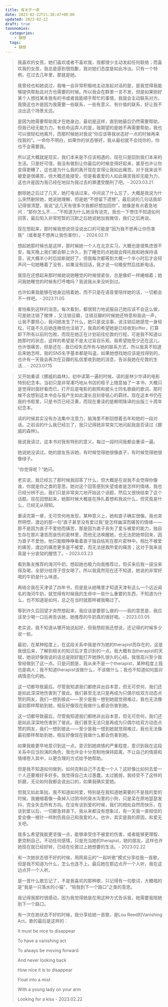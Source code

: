```yaml
---
title: 有关于一命
date: 2023-02-22T21:36:47+08:00
updated: 2023-02-22
draft: true
taxonomies:
  categories:
    - 随想
  tags:
    - 随想
---
```


> 我喜欢的女孩，她们喜欢或者不喜欢我，我都很少主动发起任何联络；而喜欢我的女孩，我总是感到很抱歉，我对她们态度是如此冷淡。只有一个特例，在过去几年里，那就是她。
>
> 我曾经也和她说过，我唯一会非常积极地主动发起对话的是，是我觉得我能够提供帮助且对方也需要的时候。所以我会在群里一言不发，但是如果刚好某个人想找某本我有的书或者我能顺手帮忙的事情，我就会主动联系对方。我猜这也许是因为我需要一些联系，一些有意义、有价值的联系，好让我不淡出这个场景太远。
>
> 是因为她需要帮助我才在她身边，最初是这样，直到她最后仍然需要帮助，但我已经无能为力。有些命运弄人的是，我期望的是她不再需要帮助，我也可以很轻松地离开，而那时候她对我说“你应该等我状态好一点的时候再来找我的”。一命你不明白，如果你的状态够好，我从最初就不会找你的，你也不会需要我。
>
> 所以这大概就是现实，我们本来是不应该相遇的，现在只是回到我们本来的生活。只是好可惜，我没有做到让你最后的时候变得好起来，甚至也许让你变得更糟了，这也是为什么我的离开现在变得让我如此痛苦。对于我来说不被爱是很痛苦，但大概还能接受，但是看着爱的人如此痛苦我却无能为力，这也许是因为我已经在地狱为我过去的罪遭受酷刑了吧。- 2023.03.21

> 删除她之后过了几天，她打电话过来，中间说了什么忘了，大概是我说为什么突然删除她，她说她理解，但是她“不想留下遗憾”。最后说的几句话我却记得很清楚，我说“这几天有很多次我都好想加回你”，她像是有点着急地问：“那你怎么不……”不知道为什么她没有说完，我也一下愣住不知道如何回答，最后陷入非常短暂的沉默之后她说她加我微信，我们之后再说。
>
> 现在想起来，那时候我想说但没说出口的可能是“因为我不想再让你伤害我”（或者是不想再让我伤害你）。- 2024.02.11

> 想起她那时候也是这样，那时候她一个人在北京实习，大概也是很焦虑很不安，每天晚上我们都会聊上许久，到了睡觉的点她就会拜托我和她保持语音，说大概半小时后挂断就好了，但我每次都等到大概一个半小时后才会轻声问一句她睡着了没有，如果没有回话，我才说一句晚安然后挂断电话。
>
> 我现在还想起来那时候她说她睡觉的时候很紧张，总是像虾一样蜷缩着；她问我她睡觉的时候有打呼噜吗？我说我从来没听到过。
>
> 也许如果我能够在她身边陪着她，而不只是在语音里陪伴她的话，一切都会不一样吧。- 2023.11.05

> 害怕看到这样的消息。每次看到，都很努力地说服自己她应该不会这么做，可是她注销了微博 ，又注销豆瓣，注销豆瓣的时候她还特意和我说一声，让我不要担心，我问她发生了什么，她只是说没事，说注销后她感觉一身轻松，可是不久后她连微信也注销了。我真的希望她是已经收到offer，打算卸下所有以前的包袱，而现在她正在计划前往伦敦的行程，可是我不知道以她那时的状态，这样的希望是不是太过盲目乐观，我希望她至少还在这儿，也许很痛苦，但是还在...我已经失去所有与她的联系方式，所以我真不知道后来她怎样。我的SNS名字基本都是叫遥，如果她想找她应该是找得到的，也许有一天我会再次在豆瓣的私信里收到她的消息，告诉我她在伦敦的生活... - 2023.07.15

> 又开始重读《挪威的森林》。初中读第一遍的时候，读的是林少华译的电影特别纪念本。当初只是非常凑巧地从书店的柜子上随意抽了一本书，大概只是觉得封面好看而已，打开后是电影的剧照和披头士同名歌曲的歌词，那时候不会想到这本书会与我产生如此漫长且刻骨铭心的羁绊。现在这本书仍在我的书柜里，只是书页已经泛黄，而现在重读的是赖明珠译的出版三十周年纪念本。
>
> 读的时候其实没有办法集中注意力，脑海里不断回想着去年和她的一段对话。之前谈的什么我已经忘了，我只记得她非常突兀地问起我是否读过《挪威的森林》。
>
> 我说我读过，这本书对我有特别的意义，每过一段时间我都会重读一遍。
>
> 她说她没读过。她的朋友告诉她，有时候觉得她很像直子，有时候觉得她很像绿子。
>
> “你觉得呢？”她问。
>
> 老实说，我已经忘了那时候我回答了什么，但大概是在说我不会觉得你像谁，你就是你之类的意思。她对这个回答感到失望或者是怎样的情绪，我也已经分辨不出，我们只是非常突兀地开始这个话题，然后又很快结束了这个话题。现在回想起来，她那时候大概是在挣扎着想和我说什么，但究竟是什么，已经无从得知。
>
> 重读完第一章，无可奈何地发现，某种意义上，她和直子确实很像。我也突然明悟，渡边的那一句“直子甚至没有爱过我”是怎样幽深而痛苦的情绪——那不是因为直子不爱他而痛苦，那是因为直子丧失了爱与被爱的能力，独自生存在那片凄苦而哀伤的密林里，而他无法唤醒她，也无法把她带回来，因为直子不爱他，他只能眼睁睁看着直子独自枯死在那片密林中。相比不被爱的痛苦，渡边的痛苦更多是不被爱，而无法拯救所爱的痛苦；这对于我来说真是十分哀恸的醒悟了。- 2023.03.23

> 看到象友推荐的海河牛奶，想起她也极力向我推荐过，但买来后我一袋没来得及喝，全部分给侄子侄女喝了。所以我竟然现在还不知道，她说的非常好喝的牛奶是什么味道。
>
> 再结合我在天津读了四年书，但是是从她嘴里才知道天津有这么一个远近闻名的海河牛奶，就觉得有时候我的生命中一些什么重要的东西，不知道为什么，也不知道是如何，总之在当时就那样被我略过了。
>
> 等到许久后回望才突然想起来，我应该是要那么做的——我的意思是，我应该至少喝一口后再告诉她，她推荐的牛奶真的很好喝。- 2023.03.05
>
> 老实说，我不知道从哪开始说起好，但我想趁我还想说，还记得的时候多少说一些。
>
> 最初，在某种程度上，在这段关系中我是作为她的therapist而存在的，这是我很后来，了解到相关的知识后才意识到的一点。我大概有当therapist的天赋，她说好像我说的话总是刚好能打开她挣扎很久的心结，我很高兴至少我曾经做到了这一点。只是问题是，我从来不是一个therapist，某种程度上我也是病人；我不知道therapist该做什么，不该做什么；我也不知道如何面对病情恶化的她。
>
> 这一切都导致最后，尽管我知道我们都绝非出自本意，但无可奈何，我们还是如此深深地伤害到了彼此。我们甚至无法只是再成为只偶尔给双方动态点赞的网友，我们一想到彼此——至少是我一想到她就觉得难过，我也无法像最初那样帮助到她，相反好像现在我做什么都会伤害到她。
>
> 这一切都导致最后，尽管我知道我们都绝非出自本意，但无可奈何，我们还是如此深深地伤害到了彼此。我们甚至无法只是再成为只偶尔给双方动态点赞的网友，我们一想到彼此——至少是我一想到她就觉得难过，我也无法像最初那样帮助到她，相反好像现在我做什么都会伤害到她。
>
> 如果我能更早地意识到这一点，意识到她病情的严重程度，意识到我在这段关系中应当扮演的角色，我也许会十分克制地保持距离，不让自己的情感和情绪卷入其中，以更合理的方式给予她帮助。
>
> 但是我不知道如何做到，如何克制自己不去爱一个人？这好像比如何去爱一个人还要难好多好多。我觉得自己太过愚蠢，太过脆弱，我经受不了这样的折磨，无论如何我都会说出口的，如果我确实爱她。
>
> 但我又如此笨拙，我不知道如何爱，特别是在我知道她需要的不是我的爱的时候，我蜷缩着像一条掉入过阴冷的臭水沟里的小狗，只是呆在原地瑟瑟发抖，完全失去所有方向。在没有谈到爱的时候，我们的相处自然而快乐，在谈到爱以后，一切都急转直下。我从来都没有想象过，有一天我一直相信的爱会像一根针一样刺伤我自己和我爱的人。也许，其实是我的原因，和爱无关吧。
>
> 我多么希望我能更坚强一点，能够承受住不被爱的伤害，或者能够更理智、更克制自己，不动任何感情，只是充当她的therapist，她的朋友，这样也许她现在就已经好转，已经在伦敦过上她想要的生活。- 2023.02.22

> 有一次她状态很不好的时候，用网易云的“一起听歌”模式分享给我一首歌，但是我不知道为什么，怎么也连不上。最后她在那边点开一个人听，我在这边点开一个人听。
>
> 是一首什么歌忘记了，不是我喜欢的那种歌，只记得有一句歌词，大概唱的是"我是一只落水的小猫“、“陪我到下一个路口”之类的意思。
>
> 我记得我那时很感动，因为我觉得她是在用这种方式告诉我，她需要我陪她到下一个路口。
>
> 有一次在她状态不好的时候，我分享给她一首歌，是Lou Reed的Vanishing Act。歌的最后是这样的：
>
> It must be nice to disappear
>
> To have a vanishing act
>
> To always be moving forward
>
> And never looking back
>
> How nice it is to disappear
>
> Float into a mist
>
> With a young lady on your arm
>
> Looking for a kiss - 2023.02.22